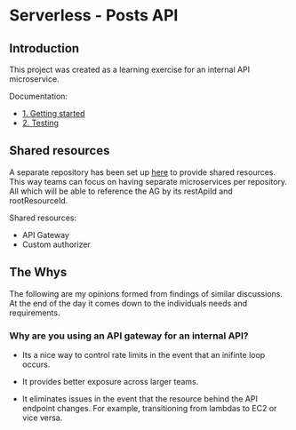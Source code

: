 # Serverless - Posts API

## Introduction

This project was created as a learning exercise for an internal API microservice.

Documentation:

- [1. Getting started](./docs/getting-started.md)
- [2. Testing](./docs/testing.md)

## Shared resources

A separate repository has been set up [here](https://github.com/itsjeffro/serverless-api-gateway) to provide shared resources. This way 
teams can focus on having separate microservices per repository. All which will be able to reference the AG by its restApiId and rootResourceId.

Shared resources:

- API Gateway
- Custom authorizer

## The Whys

The following are my opinions formed from findings of similar discussions. At the end of the day it comes down to the individuals needs and requirements.

### Why are you using an API gateway for an internal API?

* Its a nice way to control rate limits in the event that an inifinte loop occurs.

* It provides better exposure across larger teams.

* It eliminates issues in the event that the resource behind the API endpoint changes. For example, transitioning from lambdas to EC2 or vice versa.
